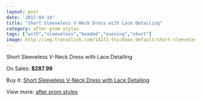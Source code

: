 ```yaml
---
layout: post
date: '2017-03-14'
title: "Short Sleeveless V-Neck Dress with Lace Detailing"
category: after prom styles
tags: ["with","sleeveless","beaded","evening","short"]
image: http://img.transblink.com/14272-thickbox_default/short-sleeveless-v-neck-dress-with-lace-detailing.jpg
---
```

Short Sleeveless V-Neck Dress with Lace Detailing

On Sales: **$287.99**
<a href="https://www.transblink.com/en/after-prom-styles/4571-short-sleeveless-v-neck-dress-with-lace-detailing.html"><amp-img layout="responsive" width="600" height="600" src="//img.transblink.com/14272-thickbox_default/short-sleeveless-v-neck-dress-with-lace-detailing.jpg" alt="Short Sleeveless V-Neck Dress with Lace Detailing 0" /></a>
<a href="https://www.transblink.com/en/after-prom-styles/4571-short-sleeveless-v-neck-dress-with-lace-detailing.html"><amp-img layout="responsive" width="600" height="600" src="//img.transblink.com/14275-thickbox_default/short-sleeveless-v-neck-dress-with-lace-detailing.jpg" alt="Short Sleeveless V-Neck Dress with Lace Detailing 1" /></a>
<a href="https://www.transblink.com/en/after-prom-styles/4571-short-sleeveless-v-neck-dress-with-lace-detailing.html"><amp-img layout="responsive" width="600" height="600" src="//img.transblink.com/14274-thickbox_default/short-sleeveless-v-neck-dress-with-lace-detailing.jpg" alt="Short Sleeveless V-Neck Dress with Lace Detailing 2" /></a>
<a href="https://www.transblink.com/en/after-prom-styles/4571-short-sleeveless-v-neck-dress-with-lace-detailing.html"><amp-img layout="responsive" width="600" height="600" src="//img.transblink.com/14273-thickbox_default/short-sleeveless-v-neck-dress-with-lace-detailing.jpg" alt="Short Sleeveless V-Neck Dress with Lace Detailing 3" /></a>

Buy it: [Short Sleeveless V-Neck Dress with Lace Detailing](https://www.transblink.com/en/after-prom-styles/4571-short-sleeveless-v-neck-dress-with-lace-detailing.html "Short Sleeveless V-Neck Dress with Lace Detailing")

View more: [after prom styles](https://www.transblink.com/en/55-after-prom-styles "after prom styles")